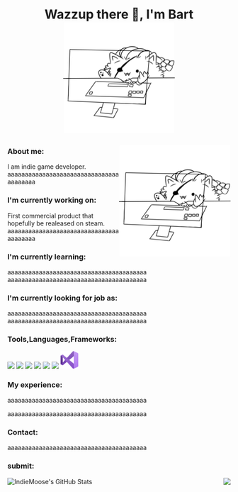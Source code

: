 ### 
<!-- this is comment -->
<p>
<h1 align="center"> Wazzup there 👋, I'm Bart
  <img src="https://raw.githubusercontent.com/xxxarixx/xxxarixx/master/Resources/BongoCatRengar1.png" width="50%"/>
</h1>
</p>

<img src="https://raw.githubusercontent.com/xxxarixx/xxxarixx/master/Resources/BongoCatRengar1.png" width="50%" align='right'/>

<p>
<h3>About me:</h3> 
I am indie game developer.
aaaaaaaaaaaaaaaaaaaaaaaaaaaaaaaaaaaaaaaa
</p>

<p>
<h3>I'm currently working on:</h3> 
First commercial product that hopefully be realeased on steam.
aaaaaaaaaaaaaaaaaaaaaaaaaaaaaaaaaaaaaaaa
</p>


<p>
<h3>I'm currently learning:</h3> 
aaaaaaaaaaaaaaaaaaaaaaaaaaaaaaaaaaaaaaaa
aaaaaaaaaaaaaaaaaaaaaaaaaaaaaaaaaaaaaaaa
</p>


<p>
<h3>I'm currently looking for job as:</h3> 
aaaaaaaaaaaaaaaaaaaaaaaaaaaaaaaaaaaaaaaa
aaaaaaaaaaaaaaaaaaaaaaaaaaaaaaaaaaaaaaaa
</p>



<h3>Tools,Languages,Frameworks:</h3> 
<p width = 49% align='left'>
  <img src="https://raw.githubusercontent.com/alexnaiman/alexnaiman/master/resources/dev/csharp.svg" height="40px"/>
  <img src="https://raw.githubusercontent.com/alexnaiman/alexnaiman/master/resources/dev/gamedev.svg" height="40px />
  <img src="https://raw.githubusercontent.com/alexnaiman/alexnaiman/master/resources/dev/unity.svg" height="40px"/>
  <img src="https://raw.githubusercontent.com/alexnaiman/alexnaiman/master/resources/dev/unity.svg" height="40px"/>
  <img src="https://raw.githubusercontent.com/alexnaiman/alexnaiman/master/resources/dev/unity.svg" height="40px"/>
  <img src="https://raw.githubusercontent.com/alexnaiman/alexnaiman/master/resources/dev/unity.svg" height="40px" />
  <img src="https://raw.githubusercontent.com/alexnaiman/alexnaiman/master/resources/dev/unity.svg" height="40px"/>
  <img src="https://raw.githubusercontent.com/xxxarixx/xxxarixx/master/Resources/Visual_Studio_Icon_2019.svg" height="40px"/>
</p>

<p>
<h3>My experience:</h3> 
aaaaaaaaaaaaaaaaaaaaaaaaaaaaaaaaaaaaaaaa
                                                                                                                           
aaaaaaaaaaaaaaaaaaaaaaaaaaaaaaaaaaaaaaaa
</p>
<p>
<h3> Contact: </h3>
aaaaaaaaaaaaaaaaaaaaaaaaaaaaaaaaaaaaaaaa
</p>
<p>
<h3> submit: </h3>
<a href="https://github.com/xxxarixx">                           
<img align="left" src="https://github-readme-stats.vercel.app/api?username=xxxarixx&show_icons=true&hide_border=true&count_private=true&icon_color=28394F&text_color=28394F&title_color=EC6F7B&bg_color=FFFFFF&card_width =50%" alt="IndieMoose's GitHub Stats">
</a>
<a href="https://github.com/xxxarixx">   
<img align="right" src="https://github-readme-stats.vercel.app/api/top-langs/?username=xxxarixx&langs_count=8&card_width =50%)](https://github.com/anuraghazra/github-readme-stats">
</a>
</p>                                                                                                                       

